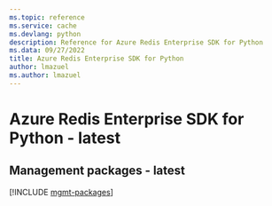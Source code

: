 ```yaml
---
ms.topic: reference
ms.service: cache
ms.devlang: python
description: Reference for Azure Redis Enterprise SDK for Python
ms.data: 09/27/2022
title: Azure Redis Enterprise SDK for Python
author: lmazuel
ms.author: lmazuel
---
```

# Azure Redis Enterprise SDK for Python - latest

## Management packages - latest
[!INCLUDE [mgmt-packages](redis-enterprise-mgmt-index.md)]